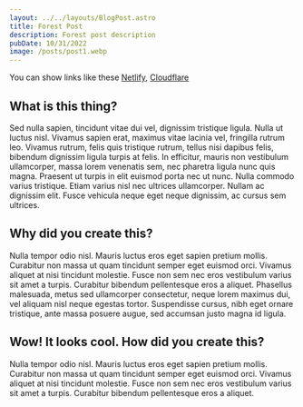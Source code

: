 ```yaml
---
layout: ../../layouts/BlogPost.astro
title: Forest Post
description: Forest post description
pubDate: 10/31/2022
image: /posts/post1.webp
---
```


You can show links like these [Netlify](https://netlify.com), [Cloudflare](https://pages.cloudflare.com)

## What is this thing?

Sed nulla sapien, tincidunt vitae dui vel, dignissim tristique ligula. Nulla ut luctus nisl. Vivamus sapien erat, maximus vitae lacinia vel, fringilla rutrum leo. Vivamus rutrum, felis quis tristique rutrum, tellus nisi dapibus felis, bibendum dignissim ligula turpis at felis. In efficitur, mauris non vestibulum ullamcorper, massa lorem venenatis sem, nec pharetra ligula nunc quis magna. Praesent ut turpis in elit euismod porta nec ut nunc. Nulla commodo varius tristique. Etiam varius nisl nec ultrices ullamcorper. Nullam ac dignissim elit. Fusce vehicula neque eget neque dignissim, ac cursus sem ultrices.

## Why did you create this?

Nulla tempor odio nisl. Mauris luctus eros eget sapien pretium mollis. Curabitur non massa ut quam tincidunt semper eget euismod orci. Vivamus aliquet at nisi tincidunt molestie. Fusce non sem nec eros vestibulum varius sit amet a turpis. Curabitur bibendum pellentesque eros a aliquet. Phasellus malesuada, metus sed ullamcorper consectetur, neque lorem maximus dui, vel aliquam nisl neque egestas tortor. Suspendisse cursus, nibh eget ornare tristique, ante massa posuere augue, sed accumsan justo magna id ligula.

## Wow! It looks cool. How did you create this?

Nulla tempor odio nisl. Mauris luctus eros eget sapien pretium mollis. Curabitur non massa ut quam tincidunt semper eget euismod orci. Vivamus aliquet at nisi tincidunt molestie. Fusce non sem nec eros vestibulum varius sit amet a turpis. Curabitur bibendum pellentesque eros a aliquet.
